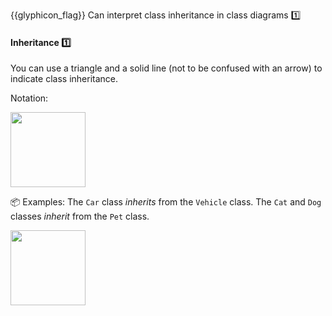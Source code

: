 <span id="outcomes">{{glyphicon_flag}} Can interpret class inheritance in class diagrams :one:</span>

<div id="title">

#### Inheritance :one:

</div>

<div id="body">

You can use a triangle and a solid line (not to be confused with an arrow) to indicate class inheritance.

Notation:

<img src="{{baseUrl}}/uml/classDiagrams/classInheritance/what/images/notation.png" height="120" />
<p/>

<tip-box>

:package: Examples: The `Car` class _inherits_ from the `Vehicle` class. The `Cat` and `Dog` classes _inherit_ from the `Pet` class. 

<img src="{{baseUrl}}/uml/classDiagrams/classInheritance/what/images/examples.png" height="120" />
<p/>

</tip-box>

</div>

<div id="extras">
</div>